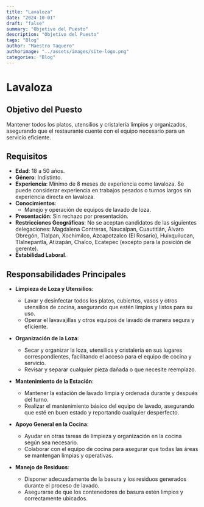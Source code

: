 ```yaml
---
title: "Lavaloza"
date: "2024-10-01"
draft: "false"
summary: "Objetivo del Puesto"
description: "Objetivo del Puesto"
tags: "Blog"
author: "Maestro Taquero"
authorimage: "../assets/images/site-logo.png"
categories: "Blog"
---
```

# Lavaloza

## Objetivo del Puesto
Mantener todos los platos, utensilios y cristalería limpios y organizados, asegurando que el restaurante cuente con el equipo necesario para un servicio eficiente.

## Requisitos

- **Edad**: 18 a 50 años.
- **Género**: Indistinto.
- **Experiencia**: Mínimo de 8 meses de experiencia como lavaloza. Se puede considerar experiencia en trabajos pesados o turnos largos sin experiencia directa en lavaloza.
- **Conocimientos**:
  - Manejo y operación de equipos de lavado de loza.
- **Presentación**: Sin rechazo por presentación.
- **Restricciones Geográficas**: No se aceptan candidatos de las siguientes delegaciones: Magdalena Contreras, Naucalpan, Cuautitlán, Álvaro Obregón, Tlalpan, Xochimilco, Azcapotzalco (El Rosario), Huixquilucan, Tlalnepantla, Atizapán, Chalco, Ecatepec (excepto para la posición de gerente).
- **Estabilidad Laboral**.

## Responsabilidades Principales

- **Limpieza de Loza y Utensilios**:
  - Lavar y desinfectar todos los platos, cubiertos, vasos y otros utensilios de cocina, asegurando que estén limpios y listos para su uso.
  - Operar el lavavajillas y otros equipos de lavado de manera segura y eficiente.

- **Organización de la Loza**:
  - Secar y organizar la loza, utensilios y cristalería en sus lugares correspondientes, facilitando el acceso para el equipo de cocina y servicio.
  - Revisar y separar cualquier pieza dañada o que necesite reemplazo.

- **Mantenimiento de la Estación**:
  - Mantener la estación de lavado limpia y ordenada durante y después del turno.
  - Realizar el mantenimiento básico del equipo de lavado, asegurando que esté en buen estado y reportando cualquier desperfecto.

- **Apoyo General en la Cocina**:
  - Ayudar en otras tareas de limpieza y organización en la cocina según sea necesario.
  - Colaborar con el equipo de cocina para asegurar que todas las áreas se mantengan limpias y operativas.

- **Manejo de Residuos**:
  - Disponer adecuadamente de la basura y los residuos generados durante el proceso de lavado.
  - Asegurarse de que los contenedores de basura estén limpios y correctamente ubicados.
